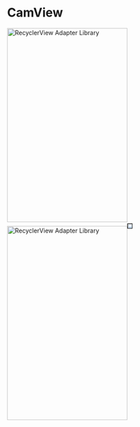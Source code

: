 # CamView

<img alt="RecyclerView Adapter Library" src="https://github.com/mkrupal09/CamView/blob/master/demo.JPEG" width = "280" height = "450"/>&nbsp;&nbsp;<img alt="RecyclerView Adapter Library" src="https://github.com/mkrupal09/CamView/blob/master/capture.JPEG" width = "280" height = "450"/><img alt="RecyclerView Adapter Library" src="https://github.com/mkrupal09/CamView/blob/master/preview.JPEG" style="border: 1px solid #000; max-width:10; max-height:10px;">
